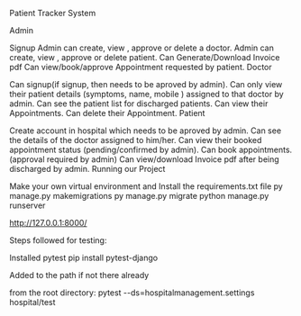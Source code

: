 Patient Tracker System

Admin

Signup
Admin can create, view , approve or delete a doctor.
Admin can create, view , approve or delete patient.
Can Generate/Download Invoice pdf
Can view/book/approve Appointment requested by patient.
Doctor

Can signup(if signup, then needs to be aproved by admin).
Can only view their patient details (symptoms, name, mobile ) assigned to that doctor by admin.
Can see the patient list for discharged patients.
Can view their Appointments.
Can delete their Appointment.
Patient

Create account in hospital which needs to be aproved by admin.
Can see the details of the doctor assigned to him/her.
Can view their booked appointment status (pending/confirmed by admin).
Can book appointments.(approval required by admin)
Can view/download Invoice pdf after being discharged by admin.
Running our Project

Make your own virtual environment and Install the requirements.txt file 
py manage.py makemigrations py manage.py migrate python manage.py runserver

http://127.0.0.1:8000/

Steps followed for testing:

Installed pytest pip install pytest-django

Added to the path if not there already

from the root directory: pytest --ds=hospitalmanagement.settings hospital/test
